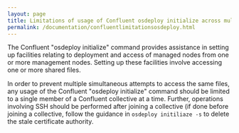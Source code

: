 ```yaml
---
layout: page
title: Limitations of usage of Confluent osdeploy initialize across multiple management nodes
permalink: /documentation/confluentlimitationsosdeploy.html
---
```


The Confluent "osdeploy initialize" command provides assistance in setting up facilities relating to deployment and access of managed nodes from one or more management nodes. Setting up these facilities involve accessing one or more shared files.

In order to prevent multiple simultaneous attempts to access the same files, any usage of the Confluent "osdeploy initialize" command should be limited to a single member of a Confluent collective at a time. Further, operations involving SSH should be performed after joining a collective (if done before joining a collective, follow the guidance in `osdeploy initiliaze -s` to delete the stale certificate authority.
